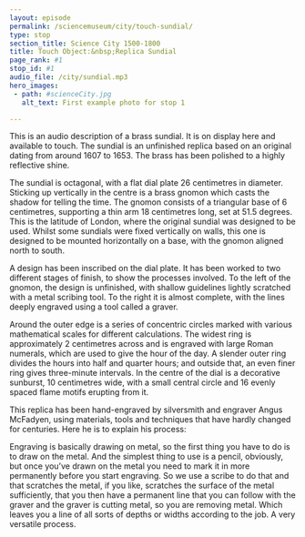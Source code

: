 ```yaml
---
layout: episode
permalink: /sciencemuseum/city/touch-sundial/
type: stop
section_title: Science City 1500-1800
title: Touch Object:&nbsp;Replica Sundial
page_rank: #1
stop_id: #1
audio_file: /city/sundial.mp3
hero_images:
 - path: #scienceCity.jpg
   alt_text: First example photo for stop 1

---
```


This is an audio description of a brass sundial. It is on display here and available to touch. The sundial is an unfinished replica based on an original dating from around 1607 to 1653. The brass has been polished to a highly reflective shine.  

The sundial is octagonal, with a flat dial plate 26 centimetres in diameter. Sticking up vertically in the centre is a brass gnomon which casts the shadow for telling the time. The gnomon consists of a triangular base of 6 centimetres, supporting a thin arm 18 centimetres long, set at 51.5 degrees. This is the latitude of London, where the original sundial was designed to be used. Whilst some sundials were fixed vertically on walls, this one is designed to be mounted horizontally on a base, with the gnomon aligned north to south.

A design has been inscribed on the dial plate. It has been worked to two different stages of finish, to show the processes involved. To the left of the gnomon, the design is unfinished, with shallow guidelines lightly scratched with a metal scribing tool. To the right it is almost complete, with the lines deeply engraved using a tool called a graver.  

Around the outer edge is a series of concentric circles marked with various mathematical scales for different calculations. The widest ring is approximately 2 centimetres across and is engraved with large Roman numerals, which are used to give the hour of the day. A slender outer ring divides the hours into half and quarter hours; and outside that, an even finer ring gives three-minute intervals. In the centre of the dial is a decorative sunburst, 10 centimetres wide, with a small central circle and 16 evenly spaced flame motifs erupting from it.

This replica has been hand-engraved by silversmith and engraver Angus McFadyen, using materials, tools and techniques that have hardly changed for centuries. Here he is to explain his process:

Engraving is basically drawing on metal, so the first thing you have to do is to draw on the metal. And the simplest thing to use is a pencil, obviously, but once you’ve drawn on the metal you need to mark it in more permanently before you start engraving. So we use a scribe to do that and that scratches the metal, if you like, scratches the surface of the metal sufficiently,  that you then have a permanent line that you can follow with the graver and the graver is cutting metal, so you are removing metal. Which leaves you a line of all sorts of depths or widths according to the job. A very versatile process.
